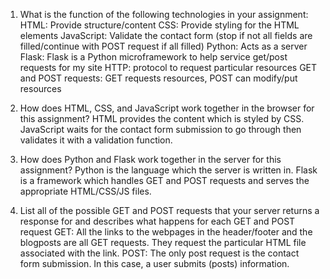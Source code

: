 1. What is the function of the following technologies in your assignment:
HTML: Provide structure/content
CSS: Provide styling for the HTML elements
JavaScript: Validate the contact form (stop if not all fields are filled/continue with POST request if all filled)
Python: Acts as a server
Flask: Flask is a Python microframework to help service get/post requests for my site
HTTP: protocol to request particular resources
GET and POST requests: GET requests resources, POST can modify/put resources

2. How does HTML, CSS, and JavaScript work together in the browser for this assignment?
HTML provides the content which is styled by CSS. JavaScript waits for the contact form submission to go through then validates it with a validation function.

3. How does Python and Flask work together in the server for this assignment?
Python is the language which the server is written in. Flask is a framework which handles GET and POST requests and serves the appropriate HTML/CSS/JS files.

4. List all of the possible GET and POST requests that your server returns a response for and describes what happens for each GET and POST request
GET: All the links to the webpages in the header/footer and the blogposts are all GET requests. They request the particular HTML file associated with the link.
POST: The only post request is the contact form submission. In this case, a user submits (posts) information.